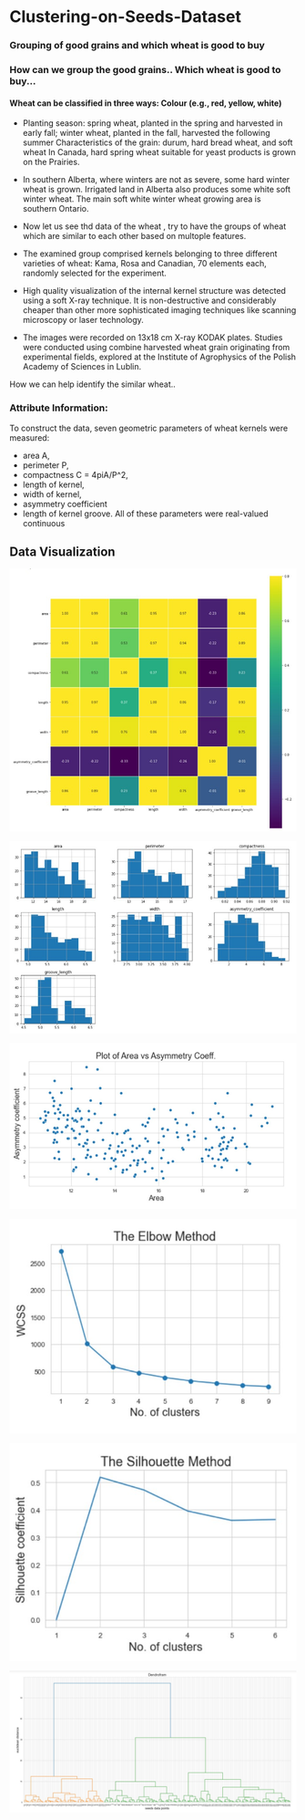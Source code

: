 # Clustering-on-Seeds-Dataset
### Grouping of good grains and which wheat is good to buy


### How can we group the good grains.. Which wheat is good to buy...

#### Wheat can be classified in three ways: Colour (e.g., red, yellow, white)

* Planting season: spring wheat, planted in the spring and harvested in early fall; winter wheat, planted in the fall, harvested the following summer Characteristics of the grain: durum, hard bread wheat, and soft wheat In Canada, hard spring wheat suitable for yeast products is grown on the Prairies.


* In southern Alberta, where winters are not as severe, some hard winter wheat is grown. Irrigated land in Alberta also produces some white soft winter wheat. The main soft white winter wheat growing area is southern Ontario.


* Now let us see thd data of the wheat , try to have the groups of wheat which are similar to each other based on multople features.

* The examined group comprised kernels belonging to three different varieties of wheat: Kama, Rosa and Canadian, 70 elements each, randomly selected for the experiment.

* High quality visualization of the internal kernel structure was detected using a soft X-ray technique. It is non-destructive and considerably cheaper than other more sophisticated imaging techniques like scanning microscopy or laser technology.

* The images were recorded on 13x18 cm X-ray KODAK plates. Studies were conducted using combine harvested wheat grain originating from experimental fields, explored at the Institute of Agrophysics of the Polish Academy of Sciences in Lublin.

How we can help identify the similar wheat..

### Attribute Information:

To construct the data, seven geometric parameters of wheat kernels were measured:
* area A,
* perimeter P,
* compactness C = 4piA/P^2,
* length of kernel,
* width of kernel,
* asymmetry coefficient
* length of kernel groove. All of these parameters were real-valued continuous

## Data Visualization

![](https://github.com/ShivankUdayawal/Clustering-on-Seeds-Dataset/blob/main/Data%20Visualization/heatmap.jpg)

![](https://github.com/ShivankUdayawal/Clustering-on-Seeds-Dataset/blob/main/Data%20Visualization/hist%20plot.jpg)

![](https://github.com/ShivankUdayawal/Clustering-on-Seeds-Dataset/blob/main/Data%20Visualization/area.jpg)

![](https://github.com/ShivankUdayawal/Clustering-on-Seeds-Dataset/blob/main/Data%20Visualization/noofcluster.jpg)


![](https://github.com/ShivankUdayawal/Clustering-on-Seeds-Dataset/blob/main/Data%20Visualization/silhouette.jpg)

![](https://github.com/ShivankUdayawal/Clustering-on-Seeds-Dataset/blob/main/Data%20Visualization/Dendogram.jpg)
